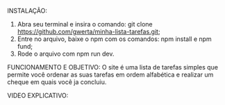 INSTALAÇÃO:
1. Abra seu terminal e insira o comando: git clone https://github.com/gwerta/minha-lista-tarefas.git;
2. Entre no arquivo, baixe o npm com os comandos: npm install e npm fund;
3. Rode o arquivo com npm run dev.

FUNCIONAMENTO E OBJETIVO:
O site é uma lista de tarefas simples que permite você ordenar as suas tarefas em ordem alfabética e realizar um cheque em quais você ja concluiu.

VIDEO EXPLICATIVO:
